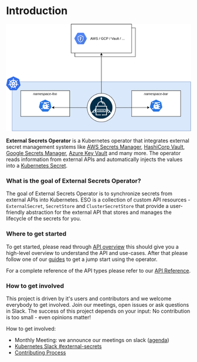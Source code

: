 # Introduction

![high-level](./pictures/diagrams-high-level-simple.png)

**External Secrets Operator** is a Kubernetes operator that integrates external
secret management systems like [AWS Secrets
Manager](https://aws.amazon.com/secrets-manager/), [HashiCorp
Vault](https://www.vaultproject.io/), [Google Secrets
Manager](https://cloud.google.com/secret-manager), [Azure Key
Vault](https://azure.microsoft.com/en-us/services/key-vault/) and many more. The
operator reads information from external APIs and automatically injects the
values into a [Kubernetes
Secret](https://kubernetes.io/docs/concepts/configuration/secret/).

### What is the goal of External Secrets Operator?

The goal of External Secrets Operator is to synchronize secrets from external
APIs into Kubernetes. ESO is a collection of custom API resources -
`ExternalSecret`, `SecretStore` and `ClusterSecretStore` that provide a
user-friendly abstraction for the external API that stores and manages the
lifecycle of the secrets for you.

### Where to get started

To get started, please read through [API overview](api-overview.md) this should
give you a high-level overview to understand the API and use-cases. After that
please follow one of our [guides](guides-introduction.md) to get a jump start
using the operator.

For a complete reference of the API types please refer to our [API
Reference](spec.md).

### How to get involved

This project is driven by it's users and contributors and we welcome everybody
to get involved. Join our meetings, open issues or ask questions in Slack. The
success of this project depends on your input: No contribution is too small -
even opinions matter!

How to get involved:

- Monthly Meeting: we announce our meetings on slack
  ([agenda](https://hackmd.io/GSGEpTVdRZCP6LDxV3FHJA))
- [Kubernetes Slack
  #external-secrets](https://kubernetes.slack.com/messages/external-secrets)
- [Contributing Process](contributing-process.md)
